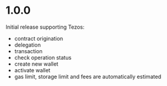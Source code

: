 # 1.0.0

Initial release supporting Tezos:
- contract origination
- delegation
- transaction
- check operation status
- create new wallet
- activate wallet
- gas limit, storage limit and fees are automatically estimated
